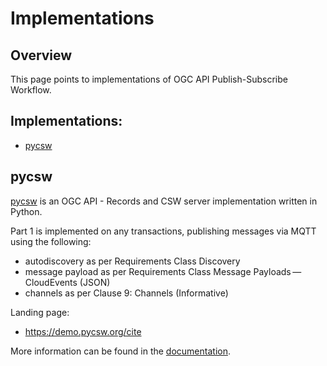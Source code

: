 # Implementations

## Overview

This page points to implementations of OGC API Publish-Subscribe Workflow.

## Implementations:

* [pycsw](#pycsw)

## pycsw

[pycsw](https://pycsw.org) is an OGC API - Records and CSW server implementation written in Python.

Part 1 is implemented on any transactions, publishing messages via MQTT using the following:
- autodiscovery as per Requirements Class Discovery
- message payload as per Requirements Class Message Payloads — CloudEvents (JSON)
- channels as per Clause 9: Channels (Informative)

Landing page:

* https://demo.pycsw.org/cite

More information can be found in the [documentation](https://docs.pycsw.org/en/latest/pubsub.html).
